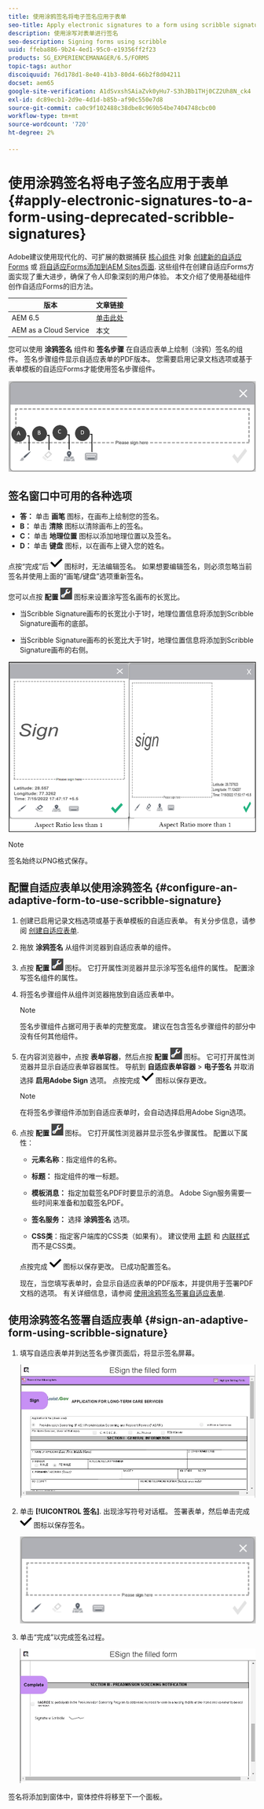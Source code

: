 ```yaml
---
title: 使用涂鸦签名将电子签名应用于表单
seo-title: Apply electronic signatures to a form using scribble signatures
description: 使用涂写对表单进行签名
seo-description: Signing forms using scribble
uuid: ffeba886-9b24-4ed1-95c0-e19356ff2f23
products: SG_EXPERIENCEMANAGER/6.5/FORMS
topic-tags: author
discoiquuid: 76d178d1-8e40-41b3-80d4-66b2f8d04211
docset: aem65
google-site-verification: A1dSvxshSAiaZvk0yHu7-S3hJBb1THj0CZ2Uh8N_ck4
exl-id: dc89ecb1-2d9e-4d1d-b85b-af90c550e7d8
source-git-commit: ca0c9f102488c38dbe8c969b54be7404748cbc00
workflow-type: tm+mt
source-wordcount: '720'
ht-degree: 2%

---
```


# 使用涂鸦签名将电子签名应用于表单{#apply-electronic-signatures-to-a-form-using-deprecated-scribble-signatures}

<span class="preview"> Adobe建议使用现代化的、可扩展的数据捕获 [核心组件](https://experienceleague.adobe.com/docs/experience-manager-core-components/using/adaptive-forms/introduction.html) 对象 [创建新的自适应Forms](/help/forms/creating-adaptive-form-core-components.md) 或 [将自适应Forms添加到AEM Sites页面](/help/forms/create-or-add-an-adaptive-form-to-aem-sites-page.md). 这些组件在创建自适应Forms方面实现了重大进步，确保了令人印象深刻的用户体验。 本文介绍了使用基础组件创作自适应Forms的旧方法。 </span>

| 版本 | 文章链接 |
| -------- | ---------------------------- |
| AEM 6.5 | [单击此处](https://experienceleague.adobe.com/docs/experience-manager-65/forms/adaptive-forms-basic-authoring/signing-forms-using-scribble.html) |
| AEM as a Cloud Service | 本文 |


您可以使用 **涂鸦签名** 组件和 **签名步骤** 在自适应表单上绘制（涂鸦）签名的组件。 签名步骤组件显示自适应表单的PDF版本。 您需要启用记录文档选项或基于表单模板的自适应Forms才能使用签名步骤组件。

![涂鸦符号对话框](assets/scribble-signature.png)

## 签名窗口中可用的各种选项

* **答：** 单击 **画笔** 图标，在画布上绘制您的签名。
* **B：** 单击 **清除** 图标以清除画布上的签名。
* **C：** 单击 **地理位置** 图标以添加地理位置以及签名。
* **D：** 单击 **键盘** 图标，以在画布上键入您的姓名。

点按“完成”后 ![aem_forms_save](assets/aem_forms_save.png) 图标时，无法编辑签名。 如果想要编辑签名，则必须忽略当前签名并使用上面的“画笔/键盘”选项重新签名。

您可以点按 **配置** ![配置图标](assets/configure.png) 图标来设置涂写签名画布的长宽比。
* 当Scribble Signature画布的长宽比小于1时，地理位置信息将添加到Scribble Signature画布的底部。


* 当Scribble Signature画布的长宽比大于1时，地理位置信息将添加到Scribble Signature画布的右侧。


![涂写签名 — bottom](assets/scribble-signature-aspectratio.PNG)



>[!NOTE]
>
>签名始终以PNG格式保存。
>

## 配置自适应表单以使用涂鸦签名 {#configure-an-adaptive-form-to-use-scribble-signature}

1. 创建已启用记录文档选项或基于表单模板的自适应表单。 有关分步信息，请参阅 [创建自适应表单](creating-adaptive-form.md).
1. 拖放 **涂鸦签名** 从组件浏览器到自适应表单的组件。
1. 点按 **配置** ![配置](assets/configure.png) 图标。 它打开属性浏览器并显示涂写签名组件的属性。 配置涂写签名组件的属性。
1. 将签名步骤组件从组件浏览器拖放到自适应表单中。

   >[!NOTE]
   >
   >签名步骤组件占据可用于表单的完整宽度。 建议在包含签名步骤组件的部分中没有任何其他组件。

1. 在内容浏览器中，点按 **表单容器**，然后点按 **配置** ![配置图标](assets/configure.png) 图标。 它可打开属性浏览器并显示自适应表单容器属性。 导航到 **自适应表单容器** > **电子签名** 并取消选择 **启用Adobe Sign** 选项。 点按完成 ![aem_forms_save](assets/aem_forms_save.png) 图标以保存更改。

   >[!NOTE]
   >
   >在将签名步骤组件添加到自适应表单时，会自动选择启用Adobe Sign选项。

1. 点按 **配置** ![配置](assets/configure.png) 图标。 它打开属性浏览器并显示签名步骤属性。 配置以下属性：

   * **元素名称**：指定组件的名称。

   * **标题：** 指定组件的唯一标题。
   * **模板消息：** 指定加载签名PDF时要显示的消息。 Adobe Sign服务需要一些时间来准备和加载签名PDF。
   * **签名服务：** 选择 **涂鸦签名** 选项。

   * **CSS类**：指定客户端库的CSS类（如果有）。 建议使用 [主题](themes.md) 和 [内联样式](inline-style-adaptive-forms.md) 而不是CSS类。

   点按完成 ![aem_forms_save](assets/aem_forms_save.png) 图标以保存更改。 已成功配置签名。

   现在，当您填写表单时，会显示自适应表单的PDF版本，并提供用于签署PDF文档的选项。 有关详细信息，请参阅 [使用涂鸦签名签署自适应表单](signing-forms-using-scribble.md#sign-an-adaptive-form-using-scribble-signature).

## 使用涂鸦签名签署自适应表单 {#sign-an-adaptive-form-using-scribble-signature}

1. 填写自适应表单并到达签名步骤页面后，将显示签名屏幕。

   ![EchoSign页面的签名屏幕](assets/esignscribblesign.jpg)

1. 单击 **[!UICONTROL 签名]**. 出现涂写符号对话框。 签署表单，然后单击完成 ![aem_forms_save](assets/aem_forms_save.png) 图标以保存签名。

   ![涂鸦符号对话框](assets/scribblewidget.png)

1. 单击“完成”以完成签名过程。

   ![完成签名过程](assets/scribblecomplete.jpg)

签名将添加到窗体中，窗体控件将移至下一个面板。
